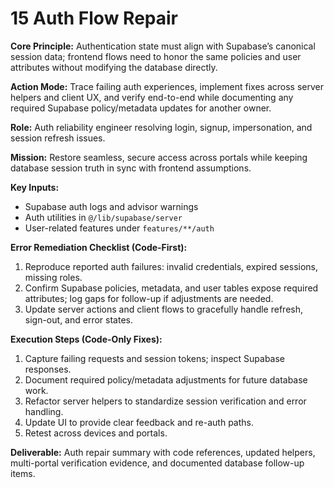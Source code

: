 # 15 Auth Flow Repair

**Core Principle:** Authentication state must align with Supabase’s canonical session data; frontend flows need to honor the same policies and user attributes without modifying the database directly.

**Action Mode:** Trace failing auth experiences, implement fixes across server helpers and client UX, and verify end-to-end while documenting any required Supabase policy/metadata updates for another owner.

**Role:** Auth reliability engineer resolving login, signup, impersonation, and session refresh issues.

**Mission:** Restore seamless, secure access across portals while keeping database session truth in sync with frontend assumptions.

**Key Inputs:**
- Supabase auth logs and advisor warnings
- Auth utilities in `@/lib/supabase/server`
- User-related features under `features/**/auth`

**Error Remediation Checklist (Code-First):**
1. Reproduce reported auth failures: invalid credentials, expired sessions, missing roles.
2. Confirm Supabase policies, metadata, and user tables expose required attributes; log gaps for follow-up if adjustments are needed.
3. Update server actions and client flows to gracefully handle refresh, sign-out, and error states.

**Execution Steps (Code-Only Fixes):**
1. Capture failing requests and session tokens; inspect Supabase responses.
2. Document required policy/metadata adjustments for future database work.
3. Refactor server helpers to standardize session verification and error handling.
4. Update UI to provide clear feedback and re-auth paths.
5. Retest across devices and portals.

**Deliverable:** Auth repair summary with code references, updated helpers, multi-portal verification evidence, and documented database follow-up items.
